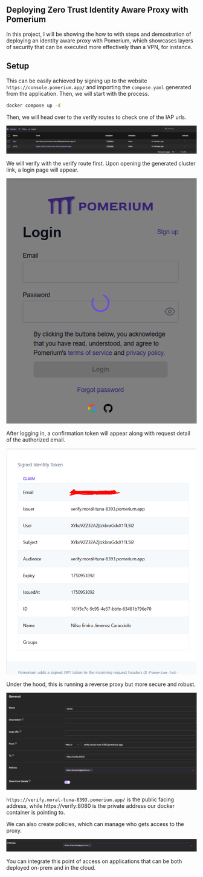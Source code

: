 ## Deploying Zero Trust Identity Aware Proxy with Pomerium

In this project, I will be showing the how to with steps and demostration of deploying an identity aware proxy with Pomerium, which showcases layers of security that can be executed more effectively than a VPN, for instance.

## Setup

This can be easily achieved by signing up to the website `https://console.pomerium.app/` and importing the `compose.yaml` generated from the application. Then, we will start with the process.

```sh
docker compose up -d
```

Then, we will head over to the verify routes to check one of the IAP urls.

![](assets/routes.png)

We will verify with the verify route first. Upon opening the generated cluster link, a login page will appear.

![](assets/login.png)

After logging in, a confirmation token will appear along with request detail of the authorized email. 


![](assets/identity.png)

Under the hood, this is running a reverse proxy but more secure and robust.

![](assets/verify.png)

`https://verify.moral-tuna-8393.pomerium.app/` is the public facing address, while https://verify:8080 is the private address our docker container is pointing to. 

We can also create policies, which can manage who gets access to the proxy.

![](assets/policies.png)


You can integrate this point of access on applications that can be both deployed on-prem and in the cloud.